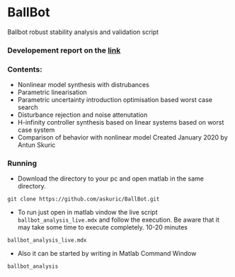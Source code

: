 # BallBot

Ballbot robust stability analysis and validation script

### Developement report on the [link](https://docs.google.com/document/d/1KuV1hnbRlKuDTEC0jqM1Jo_AfO3jm5TrJKgC7SyZZuM/edit?usp=sharing)

### Contents:
- Nonlinear model synthesis with distrubances
- Parametric linearisation 
- Parametric uncertainty introduction
optimisation based worst case search
- Disturbance rejection and noise attenutation
- H-infinity controller synthesis
based on linear systems 
based on worst case system
- Comparison of behavior with nonlinear model
Created January 2020 by Antun Skuric

### Running
- Download the directory to your pc and open matlab in the same directory.
```shell
git clone https://github.com/askuric/BallBot.git
```

- To run just open in matlab vindow the live script `ballbot_analysis_live.mdx` and follow the execution. 
Be aware that it may take some time to execute completely. 10-20 minutes 
```shell
ballbot_analysis_live.mdx
```

- Also it can be started by writing in Matlab Command Window
```shell
ballbot_analysis
```


